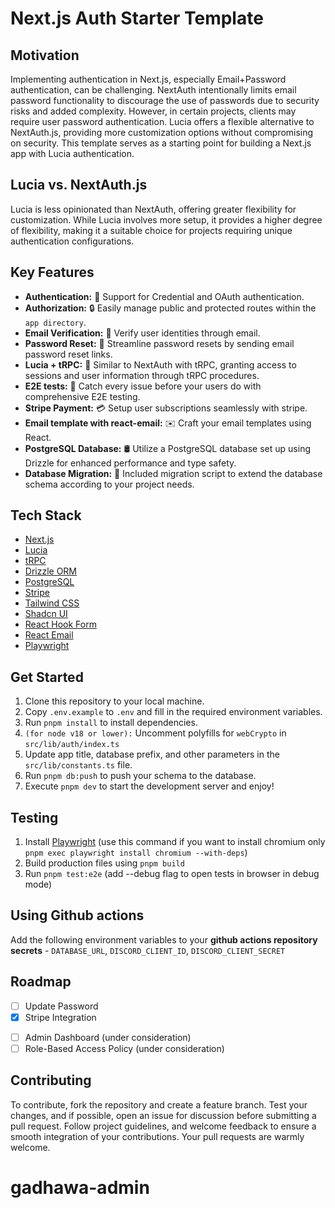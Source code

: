 # Next.js Auth Starter Template

## Motivation

Implementing authentication in Next.js, especially Email+Password authentication, can be challenging. NextAuth intentionally limits email password functionality to discourage the use of passwords due to security risks and added complexity. However, in certain projects, clients may require user password authentication. Lucia offers a flexible alternative to NextAuth.js, providing more customization options without compromising on security. This template serves as a starting point for building a Next.js app with Lucia authentication.

## Lucia vs. NextAuth.js

Lucia is less opinionated than NextAuth, offering greater flexibility for customization. While Lucia involves more setup, it provides a higher degree of flexibility, making it a suitable choice for projects requiring unique authentication configurations.

## Key Features

- **Authentication:** 💼 Support for Credential and OAuth authentication.
- **Authorization:** 🔒 Easily manage public and protected routes within the `app directory`.
- **Email Verification:** 📧 Verify user identities through email.
- **Password Reset:** 🔑 Streamline password resets by sending email password reset links.
- **Lucia + tRPC:** 🔄 Similar to NextAuth with tRPC, granting access to sessions and user information through tRPC procedures.
- **E2E tests:** 🧪 Catch every issue before your users do with comprehensive E2E testing.
- **Stripe Payment:** 💳 Setup user subscriptions seamlessly with stripe.
- **Email template with react-email:** ✉️ Craft your email templates using React.
- **PostgreSQL Database:** 🛢️ Utilize a PostgreSQL database set up using Drizzle for enhanced performance and type safety.
- **Database Migration:** 🚀 Included migration script to extend the database schema according to your project needs.

## Tech Stack

- [Next.js](https://nextjs.org)
- [Lucia](https://lucia-auth.com/)
- [tRPC](https://trpc.io)
- [Drizzle ORM](https://orm.drizzle.team/)
- [PostgreSQL](https://www.postgresql.org/)
- [Stripe](https://stripe.com/)
- [Tailwind CSS](https://tailwindcss.com)
- [Shadcn UI](https://ui.shadcn.com/)
- [React Hook Form](https://www.react-hook-form.com/)
- [React Email](https://react.email/)
- [Playwright](https://playwright.dev/)

## Get Started

1. Clone this repository to your local machine.
2. Copy `.env.example` to `.env` and fill in the required environment variables.
3. Run `pnpm install` to install dependencies.
4. `(for node v18 or lower):` Uncomment polyfills for `webCrypto` in `src/lib/auth/index.ts`
5. Update app title, database prefix, and other parameters in the `src/lib/constants.ts` file.
6. Run `pnpm db:push` to push your schema to the database.
7. Execute `pnpm dev` to start the development server and enjoy!

## Testing

1. Install [Playwright](https://playwright.dev/) (use this command if you want to install chromium only `pnpm exec playwright install chromium --with-deps`)
2. Build production files using `pnpm build`
3. Run `pnpm test:e2e` (add --debug flag to open tests in browser in debug mode)

## Using Github actions

Add the following environment variables to your **github actions repository secrets** -
`DATABASE_URL`, `DISCORD_CLIENT_ID`, `DISCORD_CLIENT_SECRET`

## Roadmap

- [ ] Update Password
- [x] Stripe Integration
<!-- - [x] API Rate-Limiting see branch - [upstash-ratelimiting](https://github.com/iamtouha/next-lucia-auth/tree/upstash-ratelimiting) -->
- [ ] Admin Dashboard (under consideration)
- [ ] Role-Based Access Policy (under consideration)

## Contributing

To contribute, fork the repository and create a feature branch. Test your changes, and if possible, open an issue for discussion before submitting a pull request. Follow project guidelines, and welcome feedback to ensure a smooth integration of your contributions. Your pull requests are warmly welcome.
# gadhawa-admin
